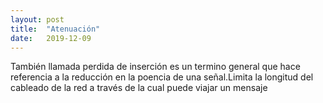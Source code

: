 ```yaml
---
layout: post
title:  "Atenuación"
date:   2019-12-09
---
```


También llamada perdida de inserción es un termino general que hace referencia a la reducción en la poencia de una señal.Limita la longitud del cableado de la red a través de la cual puede viajar un mensaje